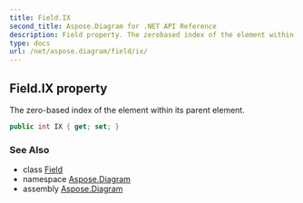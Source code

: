 ```yaml
---
title: Field.IX
second_title: Aspose.Diagram for .NET API Reference
description: Field property. The zerobased index of the element within its parent element
type: docs
url: /net/aspose.diagram/field/ix/
---
```

## Field.IX property

The zero-based index of the element within its parent element.

```csharp
public int IX { get; set; }
```

### See Also

* class [Field](../)
* namespace [Aspose.Diagram](../../field/)
* assembly [Aspose.Diagram](../../../)


